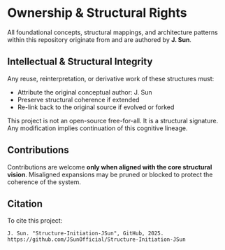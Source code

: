 # Ownership & Structural Rights

All foundational concepts, structural mappings, and architecture patterns within this repository originate from and are authored by **J. Sun**.

## Intellectual & Structural Integrity

Any reuse, reinterpretation, or derivative work of these structures must:
- Attribute the original conceptual author: J. Sun
- Preserve structural coherence if extended
- Re-link back to the original source if evolved or forked

This project is not an open-source free-for-all. It is a structural signature. Any modification implies continuation of this cognitive lineage.

## Contributions

Contributions are welcome **only when aligned with the core structural vision**. Misaligned expansions may be pruned or blocked to protect the coherence of the system.

## Citation

To cite this project:
```
J. Sun. "Structure-Initiation-JSun", GitHub, 2025. https://github.com/JSunOfficial/Structure-Initiation-JSun
```
